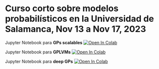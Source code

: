 # Curso corto sobre modelos probabilísticos en la Universidad de Salamanca, Nov 13 a Nov 17, 2023

Jupyter Notebook para **GPs scalables** [![Open In Colab](https://colab.research.google.com/assets/colab-badge.svg)](https://colab.research.google.com/github/maalvarezl/Curso-Intro-Prob-Models-Salamanca/blob/main/Code/scalable_GPs.ipynb)

Jupyter Notebook para **GPLVMs** [![Open In Colab](https://colab.research.google.com/assets/colab-badge.svg)](https://colab.research.google.com/github/maalvarezl/Curso-Intro-Prob-Models-Salamanca/blob/main/Code/GPLVMs.ipynb)

Jupyter Notebook para **deep GPs** [![Open In Colab](https://colab.research.google.com/assets/colab-badge.svg)](https://colab.research.google.com/github/maalvarezl/Curso-Intro-Prob-Models-Salamanca/blob/main/Code/deep_GPs.ipynb)





